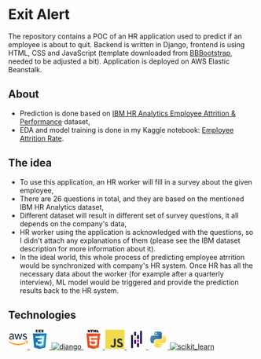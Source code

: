 # Exit Alert
The repository contains a POC of an HR application used to predict if an employee is about to quit.
Backend is written in Django, frontend is using HTML, CSS and JavaScript (template downloaded from [BBBootstrap](https://bbbootstrap.com/snippets/bootstrap-multi-step-survey-form-98749679), needed to be adjusted a bit).
Application is deployed on AWS Elastic Beanstalk.

## About
- Prediction is done based on [IBM HR Analytics Employee Attrition & Performance](https://www.kaggle.com/datasets/pavansubhasht/ibm-hr-analytics-attrition-dataset) dataset,
- EDA and model training is done in my Kaggle notebook: [Employee Attrition Rate](https://www.kaggle.com/code/kattat/employee-attrition-rate).

## The idea
- To use this application, an HR worker will fill in a survey about the given employee,
- There are 26 questions in total, and they are based on the mentioned IBM HR Analytics dataset,
- Different dataset will result in different set of survey questions, it all depends on the company's data,
- HR worker using the application is acknowledged with the questions, so I didn't attach any explanations of them (please see the IBM dataset description for more information about it).
- In the ideal world, this whole process of predicting employee atrrition would be synchronized with company's HR system. Once HR has all the necessary data about the worker (for example after a quarterly interview), ML model would be triggered and provide the prediction results back to the HR system.

## Technologies
<p align="left"> <a href="https://aws.amazon.com" target="_blank" rel="noreferrer"> <img src="https://raw.githubusercontent.com/devicons/devicon/master/icons/amazonwebservices/amazonwebservices-original-wordmark.svg" alt="aws" width="40" height="40"/> </a> <a href="https://www.w3schools.com/css/" target="_blank" rel="noreferrer"> <img src="https://raw.githubusercontent.com/devicons/devicon/master/icons/css3/css3-original-wordmark.svg" alt="css3" width="40" height="40"/> </a> <a href="https://www.djangoproject.com/" target="_blank" rel="noreferrer"> <img src="https://cdn.worldvectorlogo.com/logos/django.svg" alt="django" width="40" height="40"/> </a> <a href="https://www.w3.org/html/" target="_blank" rel="noreferrer"> <img src="https://raw.githubusercontent.com/devicons/devicon/master/icons/html5/html5-original-wordmark.svg" alt="html5" width="40" height="40"/> </a> <a href="https://developer.mozilla.org/en-US/docs/Web/JavaScript" target="_blank" rel="noreferrer"> <img src="https://raw.githubusercontent.com/devicons/devicon/master/icons/javascript/javascript-original.svg" alt="javascript" width="40" height="40"/> </a> <a href="https://pandas.pydata.org/" target="_blank" rel="noreferrer"> <img src="https://raw.githubusercontent.com/devicons/devicon/2ae2a900d2f041da66e950e4d48052658d850630/icons/pandas/pandas-original.svg" alt="pandas" width="40" height="40"/> </a> <a href="https://www.python.org" target="_blank" rel="noreferrer"> <img src="https://raw.githubusercontent.com/devicons/devicon/master/icons/python/python-original.svg" alt="python" width="40" height="40"/> </a> <a href="https://scikit-learn.org/" target="_blank" rel="noreferrer"> <img src="https://upload.wikimedia.org/wikipedia/commons/0/05/Scikit_learn_logo_small.svg" alt="scikit_learn" width="40" height="40"/> </a> </p>